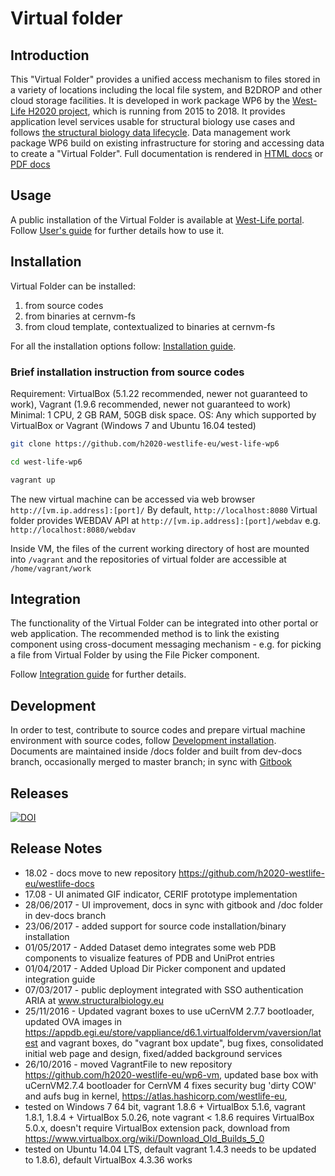 # Virtual folder

## Introduction
This "Virtual Folder" provides a unified access mechanism to files stored in a variety of locations including the local file system, and B2DROP and other cloud storage facilities. It is developed in work package WP6 by the [West-Life H2020 project](https://west-life.eu), which is running from 2015 to 2018. It provides application level services usable for structural biology use cases and follows [the structural biology data lifecycle](http://internal-wiki.west-life.eu/w/images/9/9c/Assessment_of_the_life_cycle_of_structural_data_and_comparison_with_other_scientific_data.docx). Data management work package WP6 build on existing infrastructure for storing and accessing data to create a "Virtual Folder". 
Full documentation is rendered in [HTML docs](https://h2020-westlife-eu.gitbooks.io/virtual-folder-docs/content/) or [PDF docs](https://www.gitbook.com/download/pdf/book/h2020-westlife-eu/virtual-folder-docs)

## Usage

A public installation of the  Virtual Folder is available at [West-Life portal](https://portal.west-life.eu/virtualfolder).
Follow [User's guide](doc/users-guide.md) for further details how to use it.

## Installation

Virtual Folder can be installed: 
1. from source codes
2. from binaries at cernvm-fs
3. from cloud template, contextualized to binaries at cernvm-fs

For all the installation options follow: [Installation guide](doc/installation-guide.md).

### Brief installation instruction from source codes 
Requirement: VirtualBox (5.1.22 recommended, newer not guaranteed to work), Vagrant (1.9.6 recommended, newer not guaranteed to work)
Minimal: 1 CPU, 2 GB RAM, 50GB disk space.
OS: Any which supported by VirtualBox or Vagrant (Windows 7 and Ubuntu 16.04 tested)

```bash
git clone https://github.com/h2020-westlife-eu/west-life-wp6

cd west-life-wp6

vagrant up
```

The new virtual machine can be accessed via web browser `http://[vm.ip.address]:[port]/`
By default, `http://localhost:8080`
Virtual folder provides WEBDAV API at `http://[vm.ip.address]:[port]/webdav` e.g. `http://localhost:8080/webdav`

Inside VM, the files of the current working directory of host are mounted into <code>/vagrant</code>
and the repositories of virtual folder are accessible at <code>/home/vagrant/work</code>

## Integration

The functionality of the Virtual Folder can be integrated into other portal or web application.
The recommended method is to link the existing component using cross-document messaging mechanism - e.g.
for picking a file from Virtual Folder by using the File Picker component.

Follow [Integration guide](doc/integration-guide.md) for further details.

## Development

In order to test, contribute to source codes and prepare  virtual machine environment with source codes, follow [Development installation](doc/installation-guide/development-installation.md). Documents are maintained inside /docs folder and built from dev-docs branch, occasionally merged to master branch; in sync with [Gitbook](https://www.gitbook.com/book/h2020-westlife-eu/virtual-folder-docs/details)
## Releases
[![DOI](https://zenodo.org/badge/55687671.svg)](https://zenodo.org/badge/latestdoi/55687671)
## Release Notes
  * 18.02 - docs move to new repository https://github.com/h2020-westlife-eu/westlife-docs
  * 17.08 - UI animated GIF indicator, CERIF prototype implementation
  * 28/06/2017 - UI improvement, docs in sync with gitbook and /doc folder in dev-docs branch
  * 23/06/2017 - added support for source code installation/binary installation
  * 01/05/2017 - Added Dataset demo integrates some web PDB components to visualize features of PDB and UniProt entries
  * 01/04/2017 - Added Upload Dir Picker component and updated integration guide
  * 07/03/2017 - public deployment integrated with SSO authentication ARIA at www.structuralbiology.eu
  * 25/11/2016 - Updated vagrant boxes to use uCernVM 2.7.7 bootloader, updated OVA images in https://appdb.egi.eu/store/vappliance/d6.1.virtualfoldervm/vaversion/latest and vagrant boxes, do "vagrant box update", bug fixes, consolidated initial web page and design, fixed/added background services
  * 26/10/2016 - moved VagrantFile to new repository https://github.com/h2020-westlife-eu/wp6-vm, updated base box with uCernVM2.7.4 bootloader for CernVM 4 fixes security bug 'dirty COW' and aufs bug in kernel, https://atlas.hashicorp.com/westlife-eu, 
  * tested on Windows 7 64 bit, vagrant 1.8.6 + VirtualBox 5.1.6, vagrant 1.8.1, 1.8.4 + VirtualBox 5.0.26, note vagrant < 1.8.6 requires VirtualBox 5.0.x, doesn't require VirtualBox extension pack, download from https://www.virtualbox.org/wiki/Download_Old_Builds_5_0
  * tested on  Ubuntu 14.04 LTS, default vagrant 1.4.3 needs to be updated to 1.8.6), default VirtualBox 4.3.36 works
